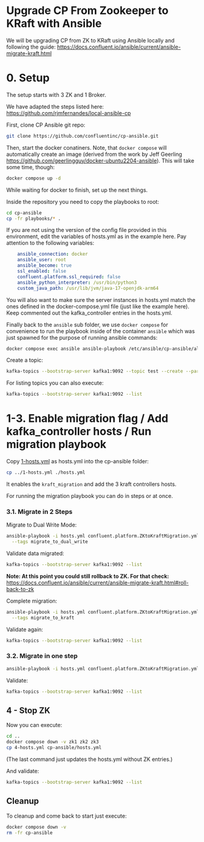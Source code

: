 # Upgrade CP From Zookeeper to KRaft with Ansible

We will be upgrading CP from ZK to KRaft using Ansible locally and following the guide: https://docs.confluent.io/ansible/current/ansible-migrate-kraft.html

# 0. Setup

The setup starts with 3 ZK and 1 Broker.

We have adapted the steps listed here: https://github.com/rjmfernandes/local-ansible-cp

First, clone CP Ansible git repo:

```bash
git clone https://github.com/confluentinc/cp-ansible.git
```

Then, start the docker conatiners. Note, that `docker compose` will automatically create an image (derived from the work by Jeff Geerling https://github.com/geerlingguy/docker-ubuntu2204-ansible). This will take some time, though:

```bash
docker compose up -d
```

While waiting for docker to finish, set up the next things.

Inside the repository you need to copy the playbooks to root:

```bash
cd cp-ansible
cp -fr playbooks/* .
```

If you are not using the version of the config file provided in this environment, edit the variables of hosts.yml as in the example here. Pay attention to the following variables:

```yml
    ansible_connection: docker
    ansible_user: root
    ansible_become: true
    ssl_enabled: false
    confluent.platform.ssl_required: false
    ansible_python_interpreter: /usr/bin/python3
    custom_java_path: /usr/lib/jvm/java-17-openjdk-arm64
```

You will also want to make sure the server instances in hosts.yml match the ones defined in the docker-compose.yml file (just like the example here). Keep commented out the kafka_controller entries in the hosts.yml.

Finally back to the `ansible` sub folder, we use `docker compose` for convenience to run the playbook inside of the container `ansible` which was just spawned for the purpose of running ansible commands:

```bash
docker compose exec ansible ansible-playbook /etc/ansible/cp-ansible/all.yml -i /etc/ansible/cp-ansible/hosts.yml
```

Create a topic:

```bash
kafka-topics --bootstrap-server kafka1:9092 --topic test --create --partitions 1 --replication-factor 1
```

For listing topics you can also execute:

```bash
kafka-topics --bootstrap-server kafka1:9092 --list
```

# 1-3. Enable migration flag / Add kafka_controller hosts / Run migration playbook

Copy [1-hosts.yml](./1-hosts.yml) as hosts.yml into the cp-ansible folder:

```bash
cp ../1-hosts.yml ./hosts.yml
```

It enables the `kraft_migration` and add the 3 kraft controllers hosts.

For running the migration playbook you can do in steps or at once.

### 3.1. Migrate in 2 Steps

Migrate to Dual Write Mode:

```bash
ansible-playbook -i hosts.yml confluent.platform.ZKtoKraftMigration.yml \
  --tags migrate_to_dual_write
```

Validate data migrated:

```bash
kafka-topics --bootstrap-server kafka1:9092 --list
```

**Note: At this point you could still rollback to ZK. For that check:** https://docs.confluent.io/ansible/current/ansible-migrate-kraft.html#roll-back-to-zk 

Complete migration:

```bash
ansible-playbook -i hosts.yml confluent.platform.ZKtoKraftMigration.yml \
  --tags migrate_to_kraft
```

Validate again:

```bash
kafka-topics --bootstrap-server kafka1:9092 --list
```


### 3.2. Migrate in one step

```bash
ansible-playbook -i hosts.yml confluent.platform.ZKtoKraftMigration.yml
```

Validate:

```bash
kafka-topics --bootstrap-server kafka1:9092 --list
```

## 4 - Stop ZK 

Now you can execute:

```bash
cd ..
docker compose down -v zk1 zk2 zk3
cp 4-hosts.yml cp-ansible/hosts.yml
```

(The last command just updates the hosts.yml without ZK entries.)

And validate:

```bash
kafka-topics --bootstrap-server kafka1:9092 --list
```

## Cleanup

To cleanup and come back to start just execute:

```bash
docker compose down -v 
rm -fr cp-ansible
```

